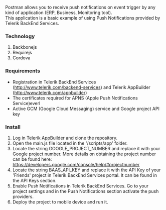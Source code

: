 Postman allows you to receive push notifications on event trigger by any kind of application (ERP, Business, Monitoring tool).  
This application is a basic example of using Push Notifications provided by Telerik BackEnd Services.

### Technology
1. Backbonejs
2. Requirejs
3. Cordova

### Requirements
- Registration in Telerik BackEnd Services (http://www.telerik.com/backend-services) and Telerik AppBuilder (http://www.telerik.com/appbuilder)
- The certificates required for APNS (Apple Push Notifications Service)everl
- Active GCM (Google Cloud Messaging) service and Google project API key

### Install
1. Log in Telerik AppBuilder and clone the repository.
2. Open the main.js file located in the '/scripts/app' folder. 
3. Locate the string GOOGLE_PROJECT_NUMBER and replace it with your Google project number. More details on obtaining the project number can be found here: https://developers.google.com/console/help/#projectnumber
4. Locate the string BAAS_API_KEY and replace it with the API Key of your 'Friends' project in Telerik BackEnd Services portal. It can be found in the API Keys section.
5. Enable Push Notifications in Telerik BackEnd Services. Go to your project settings and in the Push Notifications section activate the push providers.
5. Deploy the project to mobile device and run it.


